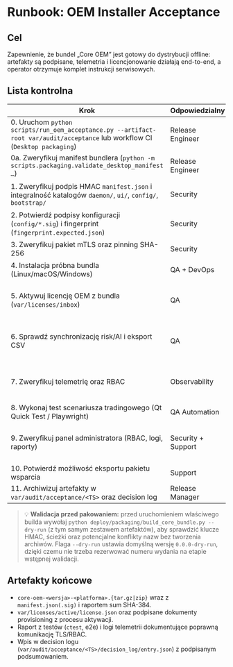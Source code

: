 # Runbook: OEM Installer Acceptance

## Cel
Zapewnienie, że bundel „Core OEM” jest gotowy do dystrybucji offline: artefakty
są podpisane, telemetria i licencjonowanie działają end-to-end, a operator
otrzymuje komplet instrukcji serwisowych.

## Lista kontrolna
| Krok | Odpowiedzialny | Artefakty | Akceptacja |
| --- | --- | --- | --- |
| 0. Uruchom `python scripts/run_oem_acceptance.py --artifact-root var/audit/acceptance` lub workflow CI (`Desktop packaging`) | Release Engineer | `var/audit/acceptance/<TS>/metadata.json`, log CLI, `var/dist/desktop_packaging_<platforma>.json` | Wszystkie kroki `ok`, brak statusów `failed`, manifest bundlera zawiera artefakty dla danej platformy |
| 0a. Zweryfikuj manifest bundlera (`python -m scripts.packaging.validate_desktop_manifest …`) | Release Engineer | `var/dist/desktop_packaging_<platforma>.json`, katalogi PyInstaller/Briefcase | Skrypt kończy się kodem 0, brak brakujących/mylących plików |
| 1. Zweryfikuj podpis HMAC `manifest.json` i integralność katalogów `daemon/`, `ui/`, `config/`, `bootstrap/` | Security | `manifest.json`, `manifest.sig`, klucz `OEM_BUNDLE_HMAC_KEY` | Wszystkie sumy SHA-384 zgodne z manifestem i podpis poprawny【F:deploy/packaging/README.md†L1-L44】 |
| 2. Potwierdź podpisy konfiguracji (`config/*.sig`) i fingerprint (`fingerprint.expected.json`) | Security | `config/*.sig`, `fingerprint.expected.json`, klucz HMAC | `payload` i `signature` zgodne; fingerprint odpowiada urządzeniu docelowemu |
| 3. Zweryfikuj pakiet mTLS oraz pinning SHA-256 | Security | `secrets/mtls/*`, log z weryfikacji | Certyfikaty ważne, ścieżki TLS zgodne z dokumentacją UI【F:ui/src/grpc/TradingClient.cpp†L88-L175】 |
| 4. Instalacja próbna bundla (Linux/macOS/Windows) | QA + DevOps | Raport instalacyjny, logi systemowe | Daemon i UI uruchamiają się poprawnie; CLI instalatora raportuje sukces |
| 5. Aktywuj licencję OEM z bundla (`var/licenses/inbox`) | QA | `var/licenses/active/license.json`, log UI | Licencja zapisana, fingerprint zgodny, UI przechodzi w stan aktywny【F:ui/src/license/LicenseActivationController.cpp†L66-L360】 |
| 6. Sprawdź synchronizację risk/AI i eksport CSV | QA | Raport z UI (`var/reports/*.csv`) | Harmonogram risk działa wg konfiguracji, eksport tworzy plik z limitami【F:ui/src/app/Application.cpp†L238-L256】【F:ui/src/app/Application.cpp†L827-L1314】 |
| 7. Zweryfikuj telemetrię oraz RBAC | Observability | Zrzut z MetricsService, log UI | `UiTelemetryReporter` wysyła próbki, brak błędów RBAC/TLS w logach【F:ui/src/telemetry/UiTelemetryReporter.cpp†L200-L272】【F:ui/src/grpc/MetricsClient.cpp†L100-L138】 |
| 8. Wykonaj test scenariusza tradingowego (Qt Quick Test / Playwright) | QA Automation | Raport `ctest`, log e2e | Testy aktywacji licencji i market data przechodzą (`ctest --tests-regex LicenseActivation`) |
| 9. Zweryfikuj panel administratora (RBAC, logi, raporty) | Security + Support | `logs/security_admin.log`, eksport logu wsparcia | Operacje bridge zapisują logi i emitują zdarzenia audytowe【F:ui/src/security/SecurityAdminController.cpp†L31-L175】 |
| 10. Potwierdź możliwość eksportu pakietu wsparcia | Support | Archiwum z logami/raportami | Zawiera `logs/`, eksporty CSV i raport telemetrii, gotowe do wysłania do L2 |
| 11. Archiwizuj artefakty w `var/audit/acceptance/<TS>` oraz decision log | Release Manager | `decision_log/entry.json`, raport PDF | Wpis podpisany, wskazuje lokalizację bundla i logów |

> 💡 **Walidacja przed pakowaniem:** przed uruchomieniem właściwego builda wywołaj `python deploy/packaging/build_core_bundle.py --dry-run` (z tym samym zestawem artefaktów), aby sprawdzić klucze HMAC, ścieżki oraz potencjalne konflikty nazw bez tworzenia archiwów. Flaga `--dry-run` ustawia domyślną wersję `0.0.0-dry-run`, dzięki czemu nie trzeba rezerwować numeru wydania na etapie wstępnej walidacji.

## Artefakty końcowe
- `core-oem-<wersja>-<platforma>.{tar.gz|zip}` wraz z `manifest.json(.sig)` i
  raportem sum SHA-384.
- `var/licenses/active/license.json` oraz podpisane dokumenty provisioning z
  procesu aktywacji.
- Raport z testów (`ctest`, e2e) i logi telemetrii dokumentujące poprawną
  komunikację TLS/RBAC.
- Wpis w decision logu (`var/audit/acceptance/<TS>/decision_log/entry.json`) z
  podpisanym podsumowaniem.
